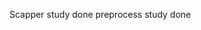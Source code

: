 Scapper study done
preprocess study done

<!-- <!DOCTYPE html>
<html lang="en">
<head>
    <meta charset="UTF-8">
    <meta name="viewport" content="width=device-width, initial-scale=1.0">
    <title>Sphere Chatbot</title>
    <style>
        body { font-family: Arial, sans-serif; background-color: #f4f4f4; }
        .chat-container { width: 500px; margin: auto; padding: 20px; background-color: #fff; border-radius: 8px; box-shadow: 0 0 10px rgba(0, 0, 0, 0.1); }
        .chat-box { height: 300px; overflow-y: scroll; margin-bottom: 20px; padding: 10px; border: 1px solid #ddd; border-radius: 8px; }
        .chat-box p { margin: 0; padding: 5px 0; }
        .user { text-align: right; color: #2a9d8f; }
        .bot { text-align: left; color: #264653; }
        .input-container { display: flex; }
        .input-container input { flex: 1; padding: 10px; border: 1px solid #ddd; border-radius: 8px; }
        .input-container button { padding: 10px 20px; border: none; background-color: #2a9d8f; color: #fff; border-radius: 8px; margin-left: 10px; }
    </style>
</head>
<body>
    <div class="chat-container">
        <h1>Chatbot</h1>
        <div class="chat-box" id="chat-box"></div>
        <div class="input-container">
            <input type="text" id="user-input" placeholder="Type your message here...">
            <button onclick="sendMessage()">Send</button>
        </div>
    </div>

    <script>
        async function sendMessage() {
            const userInput = document.getElementById('user-input').value;
            if (!userInput) return;

            const chatBox = document.getElementById('chat-box');
            chatBox.innerHTML += `<p class="user">${userInput}</p>`;

            document.getElementById('user-input').value = '';

            const response = await fetch('/chat', {
                method: 'POST',
                headers: { 'Content-Type': 'application/json' },
                body: JSON.stringify({ message: userInput })
            });
            const data = await response.json();
            chatBox.innerHTML += `<p class="bot">${data.response}</p>`;

            chatBox.scrollTop = chatBox.scrollHeight;
        }
    </script>
</body>
</html> -->